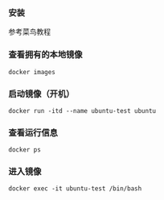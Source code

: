 ### 安装
参考菜鸟教程

### 查看拥有的本地镜像
`
docker images
`

### 启动镜像（开机）
`
docker run -itd --name ubuntu-test ubuntu
`

### 查看运行信息
`
docker ps
`

### 进入镜像
`
docker exec -it ubuntu-test /bin/bash
`

